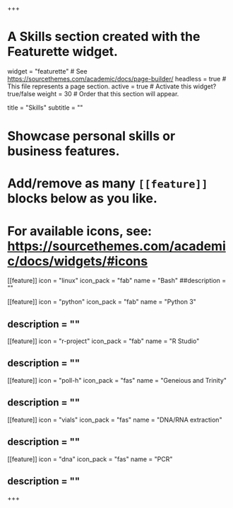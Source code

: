 +++
# A Skills section created with the Featurette widget.
widget = "featurette"  # See https://sourcethemes.com/academic/docs/page-builder/
headless = true  # This file represents a page section.
active = true  # Activate this widget? true/false
weight = 30  # Order that this section will appear.

title = "Skills"
subtitle = ""

# Showcase personal skills or business features.
# 
# Add/remove as many `[[feature]]` blocks below as you like.
# 
# For available icons, see: https://sourcethemes.com/academic/docs/widgets/#icons

[[feature]]
  icon = "linux"
  icon_pack = "fab"
  name = "Bash"
  ##description = ""
  
[[feature]]
  icon = "python"
  icon_pack = "fab"
  name = "Python 3"
 ## description = ""  
  
[[feature]]
  icon = "r-project"
  icon_pack = "fab"
  name = "R Studio"
##  description = ""

[[feature]]
  icon = "poll-h"
  icon_pack = "fas"
  name = "Geneious and Trinity"
##  description = ""

[[feature]]
  icon = "vials"
  icon_pack = "fas"
  name = "DNA/RNA extraction"
##  description = ""

[[feature]]
  icon = "dna"
  icon_pack = "fas"
  name = "PCR"
##  description = ""
+++
